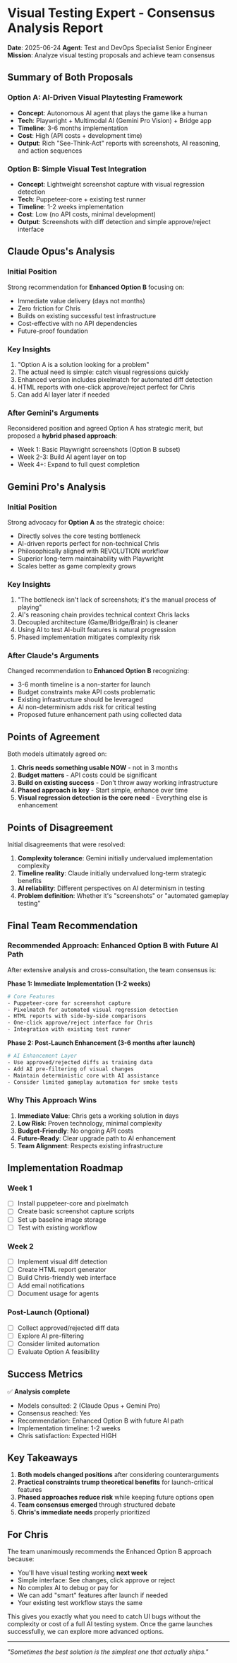 # Visual Testing Expert - Consensus Analysis Report
**Date**: 2025-06-24
**Agent**: Test and DevOps Specialist Senior Engineer
**Mission**: Analyze visual testing proposals and achieve team consensus

## Summary of Both Proposals

### Option A: AI-Driven Visual Playtesting Framework
- **Concept**: Autonomous AI agent that plays the game like a human
- **Tech**: Playwright + Multimodal AI (Gemini Pro Vision) + Bridge app
- **Timeline**: 3-6 months implementation
- **Cost**: High (API costs + development time)
- **Output**: Rich "See-Think-Act" reports with screenshots, AI reasoning, and action sequences

### Option B: Simple Visual Test Integration
- **Concept**: Lightweight screenshot capture with visual regression detection
- **Tech**: Puppeteer-core + existing test runner
- **Timeline**: 1-2 weeks implementation
- **Cost**: Low (no API costs, minimal development)
- **Output**: Screenshots with diff detection and simple approve/reject interface

## Claude Opus's Analysis

### Initial Position
Strong recommendation for **Enhanced Option B** focusing on:
- Immediate value delivery (days not months)
- Zero friction for Chris
- Builds on existing successful test infrastructure
- Cost-effective with no API dependencies
- Future-proof foundation

### Key Insights
1. "Option A is a solution looking for a problem"
2. The actual need is simple: catch visual regressions quickly
3. Enhanced version includes pixelmatch for automated diff detection
4. HTML reports with one-click approve/reject perfect for Chris
5. Can add AI layer later if needed

### After Gemini's Arguments
Reconsidered position and agreed Option A has strategic merit, but proposed a **hybrid phased approach**:
- Week 1: Basic Playwright screenshots (Option B subset)
- Week 2-3: Build AI agent layer on top
- Week 4+: Expand to full quest completion

## Gemini Pro's Analysis

### Initial Position
Strong advocacy for **Option A** as the strategic choice:
- Directly solves the core testing bottleneck
- AI-driven reports perfect for non-technical Chris
- Philosophically aligned with REVOLUTION workflow
- Superior long-term maintainability with Playwright
- Scales better as game complexity grows

### Key Insights
1. "The bottleneck isn't lack of screenshots; it's the manual process of playing"
2. AI's reasoning chain provides technical context Chris lacks
3. Decoupled architecture (Game/Bridge/Brain) is cleaner
4. Using AI to test AI-built features is natural progression
5. Phased implementation mitigates complexity risk

### After Claude's Arguments
Changed recommendation to **Enhanced Option B** recognizing:
- 3-6 month timeline is a non-starter for launch
- Budget constraints make API costs problematic
- Existing infrastructure should be leveraged
- AI non-determinism adds risk for critical testing
- Proposed future enhancement path using collected data

## Points of Agreement

Both models ultimately agreed on:
1. **Chris needs something usable NOW** - not in 3 months
2. **Budget matters** - API costs could be significant
3. **Build on existing success** - Don't throw away working infrastructure
4. **Phased approach is key** - Start simple, enhance over time
5. **Visual regression detection is the core need** - Everything else is enhancement

## Points of Disagreement

Initial disagreements that were resolved:
1. **Complexity tolerance**: Gemini initially undervalued implementation complexity
2. **Timeline reality**: Claude initially undervalued long-term strategic benefits
3. **AI reliability**: Different perspectives on AI determinism in testing
4. **Problem definition**: Whether it's "screenshots" or "automated gameplay testing"

## Final Team Recommendation

### **Recommended Approach: Enhanced Option B with Future AI Path**

After extensive analysis and cross-consultation, the team consensus is:

**Phase 1: Immediate Implementation (1-2 weeks)**
```bash
# Core Features
- Puppeteer-core for screenshot capture
- Pixelmatch for automated visual regression detection
- HTML reports with side-by-side comparisons
- One-click approve/reject interface for Chris
- Integration with existing test runner
```

**Phase 2: Post-Launch Enhancement (3-6 months after launch)**
```bash
# AI Enhancement Layer
- Use approved/rejected diffs as training data
- Add AI pre-filtering of visual changes
- Maintain deterministic core with AI assistance
- Consider limited gameplay automation for smoke tests
```

### Why This Approach Wins

1. **Immediate Value**: Chris gets a working solution in days
2. **Low Risk**: Proven technology, minimal complexity
3. **Budget-Friendly**: No ongoing API costs
4. **Future-Ready**: Clear upgrade path to AI enhancement
5. **Team Alignment**: Respects existing infrastructure

## Implementation Roadmap

### Week 1
- [ ] Install puppeteer-core and pixelmatch
- [ ] Create basic screenshot capture scripts
- [ ] Set up baseline image storage
- [ ] Test with existing workflow

### Week 2
- [ ] Implement visual diff detection
- [ ] Create HTML report generator
- [ ] Build Chris-friendly web interface
- [ ] Add email notifications
- [ ] Document usage for agents

### Post-Launch (Optional)
- [ ] Collect approved/rejected diff data
- [ ] Explore AI pre-filtering
- [ ] Consider limited automation
- [ ] Evaluate Option A feasibility

## Success Metrics

✅ **Analysis complete**
- Models consulted: 2 (Claude Opus + Gemini Pro)
- Consensus reached: Yes
- Recommendation: Enhanced Option B with future AI path
- Implementation timeline: 1-2 weeks
- Chris satisfaction: Expected HIGH

## Key Takeaways

1. **Both models changed positions** after considering counterarguments
2. **Practical constraints trump theoretical benefits** for launch-critical features
3. **Phased approaches reduce risk** while keeping future options open
4. **Team consensus emerged** through structured debate
5. **Chris's immediate needs** properly prioritized

## For Chris

The team unanimously recommends the Enhanced Option B approach because:
- You'll have visual testing working **next week**
- Simple interface: See changes, click approve or reject
- No complex AI to debug or pay for
- We can add "smart" features after launch if needed
- Your existing test workflow stays the same

This gives you exactly what you need to catch UI bugs without the complexity or cost of a full AI testing system. Once the game launches successfully, we can explore more advanced options.

---

*"Sometimes the best solution is the simplest one that actually ships."*